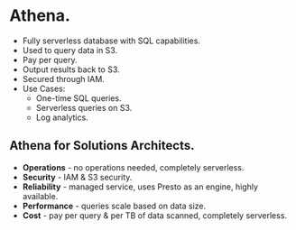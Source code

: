 # **Athena.**

* Fully serverless database with SQL capabilities.
* Used to query data in S3.
* Pay per query.
* Output results back to S3.
* Secured through IAM.
* Use Cases:
    * One-time SQL queries.
    * Serverless queries on S3.
    * Log analytics.

## **Athena for Solutions Architects.**

* **Operations** - no operations needed, completely serverless.
* **Security** - IAM & S3 security.
* **Reliability** - managed service, uses Presto as an engine, highly available.
* **Performance** - queries scale based on data size.
* **Cost** - pay per query & per TB of data scanned, completely serverless.